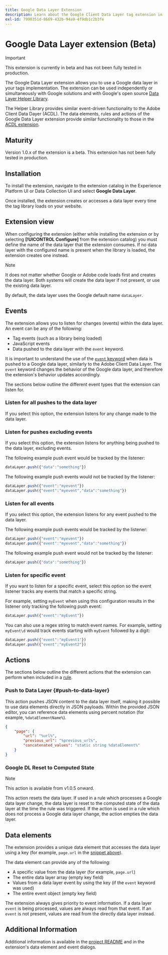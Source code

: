```yaml
---
title: Google Data Layer Extension
description: Learn about the Google Client Data Layer tag extension in Adobe Experience Platform.
exl-id: 7990351d-8669-432b-94a9-4f9db1c2b3fe
---
```

# Google Data Layer extension (Beta)

>[!IMPORTANT]
>
>This extension is currently in beta and has not been fully tested in production.

The Google Data Layer extension allows you to use a Google data layer in your tags implementation. The extension can be used independently or simultaneously with Google solutions and with Google's open source [Data Layer Helper Library](https://github.com/google/data-layer-helper).

The Helper Library provides similar event-driven functionality to the Adobe Client Data Dayer (ACDL). The data elements, rules and actions of the Google Data Layer extension provide similar functionality to those in the [ACDL extension](../client-data-layer/overview.md).

## Maturity

Version 1.0.x of the extension is a beta. This extension has not been fully tested in production.  

## Installation

To install the extension, navigate to the extension catalog in the Experience Platform UI or Data Collection UI and select **Google Data Layer**. 

Once installed, the extension creates or accesses a data layer every time the tag library loads on your website.      

## Extension view

When configuring the extension (either while installing the extension or by selecting **[!UICONTROL Configure]** from the extension catalog) you must define the name of the data layer that the extension consumes. If no data layer with the configured name is present when the library is loaded, the extension creates one instead.

>[!NOTE]
>
>It does not matter whether Google or Adobe code loads first and creates the data layer. Both systems will create the data layer if not present, or use the existing data layer.

By default, the data layer uses the Google default name `dataLayer`.

## Events

The extension allows you to listen for changes (events) within the data layer. An event can be any of the following:

* Tag events (such as a library being loaded)
* JavaScript events
* Data pushed to the data layer with the `event` keyword.

It is important to understand the use of the [`event` keyword](https://developers.google.com/tag-platform/devguides/datalayer#use_a_data_layer_with_event_handlers) when data is pushed to a Google data layer, similarly to the Adobe Client Data Layer. The `event` keyword changes the behavior of the Google data layer, and therefore the extension's behavior updates accordingly.

The sections below outline the different event types that the extension can listen for.

### Listen for all pushes to the data layer

If you select this option, the extension listens for any change made to the data layer.

### Listen for pushes excluding events

If you select this option, the extension listens for anything being pushed to the data layer, excluding events.

The following example push event would be tracked by the listener:

```js
dataLayer.push({"data":"something"})
```

The following example push events would not be tracked by the listener:

```js
dataLayer.push({"event":"myevent"})
dataLayer.push({"event":"myevent","data":"something"})
```

### Listen for all events

If you select this option, the extension listens for any event pushed to the data layer.

The following example push events would be tracked by the listener:

```js
dataLayer.push({"event":"myevent"})
dataLayer.push({"event":"myevent","data":"something"})
```

The following example push event would not be tracked by the listener:

```js
dataLayer.push({"data":"something"})
```

### Listen for specific event

If you want to listen for a specific event, select this option so the event listener tracks any events that match a specific string.

For example, setting `myEvent` when using this configuration results in the listener only tracking the following push event:

```js
dataLayer.push({"event":"myEvent"})
```

You can also use a regex string to match event names. For example, setting `myEvent\d` would track events starting with `myEvent` followed by a digit:

```js
dataLayer.push({"event":"myEvent1"})
dataLayer.push({"event":"myEvent2"})
```

## Actions

The sections below outline the different actions that the extension can perform when included in a [rule](../../../ui/managing-resources/rules.md).

### Push to Data Layer {#push-to-data-layer}

This action pushes JSON content to the data layer itself, making it possible to use data elements directly in JSON payloads. Within the provided JSON editor, you can reference data elements using percent notation (for example, `%dataElementName%`).

```json
{
    "page": {
        "url": "%url%",
        "previous_url": "%previous_url%",
        "concatenated_values": "static string %dataElement%"
    }
}
```

### Google DL Reset to Computed State

>[!NOTE]
>
>This action is available from v1.0.5 onward.

This action resets the data layer. If used in a rule which processes a Google data layer change, the data layer is reset to the computed state of the data layer at the time the rule was triggered. If the action is used in a rule which does not process a Google data layer change, the action empties the data layer.

## Data elements

The extension provides a unique data element that accesses the data layer using a key (for example, `page.url` in the [snippet above](#push-to-data-layer)).

The data element can provide any of the following:

* A specific value from the data layer (for example, `page.url`)
* The entire data layer array (empty key field)
* Values from a data layer event by using the key (if the `event` keyword was used)
* The entire event object (empty key field)

The extension always gives priority to event information. If a data layer `event` is being processed, values are always read from that event. If an `event` is not present, values are read from the directly data layer instead.

## Additional Information

Additional information is available in the [project README](https://github.com/adobe/reactor-extension-googledatalayer/blob/main/README.md) and in the extension's data element and event dialogs.
